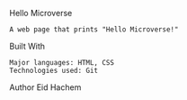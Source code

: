 Hello Microverse

    A web page that prints "Hello Microverse!"

Built With

    Major languages: HTML, CSS
    Technologies used: Git

Author
    Eid Hachem
